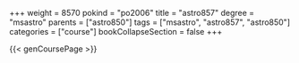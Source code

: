 +++
weight = 8570
pokind = "po2006"
title = "astro857"
degree = "msastro"
parents = ["astro850"]
tags = ["msastro", "astro857", "astro850"]
categories = ["course"]
bookCollapseSection = false
+++

{{< genCoursePage >}}
